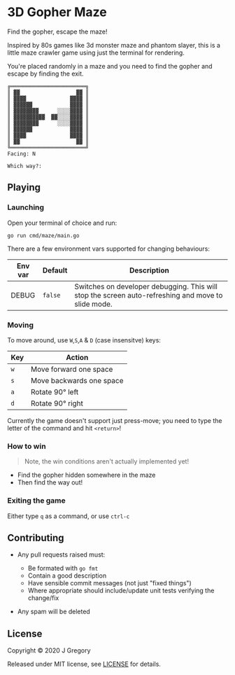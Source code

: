 # 3D Gopher Maze

Find the gopher, escape the maze!

Inspired by 80s games like 3d monster maze and phantom slayer, this is a little
maze crawler game using just the terminal for rendering.

You're placed randomly in a maze and you need to find the gopher and escape by
finding the exit.

```
╔════════════════════════╗
║ ▓▓                  ▓▓ ║
║ ▓▓▓▓              ▓▓▓▓ ║
║ ▓▓▓▓▓▓            ▓▓▓▓ ║
║ ▓▓▓▓▓▓▓▓      ░░░░▓▓▓▓ ║
║ ▓▓▓▓▓▓▓▓▓▓  ▓▓░░░░▓▓▓▓ ║
║ ▓▓▓▓▓▓▓▓      ░░░░▓▓▓▓ ║
║ ▓▓▓▓▓▓            ▓▓▓▓ ║
║ ▓▓▓▓              ▓▓▓▓ ║
║ ▓▓                  ▓▓ ║
╚════════════════════════╝
Facing: N

Which way?: 
```

## Playing

### Launching

Open your terminal of choice and run:

```shell
go run cmd/maze/main.go
```

There are a few environment vars supported for changing behaviours:

| Env var | Default | Description                                                                                        |
| ------- | ------- | -------------------------------------------------------------------------------------------------- |
| DEBUG   | `false` | Switches on developer debugging. This will stop the screen auto-refreshing and move to slide mode. |


### Moving

To move around, use `W`,`S`,`A` & `D` (case insensitve) keys:

| Key | Action                   |
| --- | ------------------------ |
| `w` | Move forward one space   |
| `s` | Move backwards one space |
| `a` | Rotate 90&deg; left      |
| `d` | Rotate 90&deg; right     |

Currently the game doesn't support just press-move; you need to type the
letter of the command and hit `<return>`!

### How to win

> Note, the win conditions aren't actually implemented yet!

- Find the gopher hidden somewhere in the maze
- Then find the way out!

### Exiting the game

Either type `q` as a command, or use `ctrl-c`


## Contributing

- Any pull requests raised must:
  - Be formated with `go fmt`
  - Contain a good description
  - Have sensible commit messages (not just "fixed things")
  - Where appropriate should include/update unit tests verifying the change/fix

- Any spam will be deleted

## License

Copyright &copy; 2020 J Gregory

Released under MIT license, see [LICENSE](LICENSE) for details.
